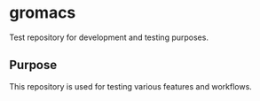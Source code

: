 # gromacs
Test repository for development and testing purposes.

## Purpose
This repository is used for testing various features and workflows.
